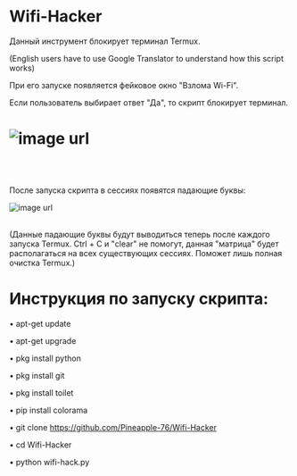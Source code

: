 # Wifi-Hacker
Данный инструмент блокирует терминал Termux. 

(English users have to use Google Translator
to understand how this script works)



При его запуске появляется фейковое окно "Взлома Wi-Fi". 

Если пользователь выбирает ответ "Да", то скрипт блокирует терминал.

# ![image url](https://github.com/Pineapple-76/Wifi-Hacker/blob/9bbb56e95a1a8bce8e164fa03eea521bab9f8a37/IMG_20210425_153218.jpg)
<br/><br/>

После запуска скрипта в сессиях появятся падающие буквы:

![image url](https://github.com/Pineapple-76/Termux-Hack/blob/30c0971b9ff56b73804c737d54ba63b9e4098212/IMG_20210428_120830.jpg)
<br/><br/>


(Данные падающие буквы будут выводиться теперь после каждого запуска Termux.
Ctrl + C и "clear" не помогут, данная "матрица" будет располагаться 
на всех существующих сессиях. Поможет лишь полная очистка Termux.)


# Инструкция по запуску скрипта:

• apt-get update

• apt-get upgrade

• pkg install python

• pkg install git

• pkg install toilet

• pip install colorama

• git clone https://github.com/Pineapple-76/Wifi-Hacker

• cd Wifi-Hacker

• python wifi-hack.py

